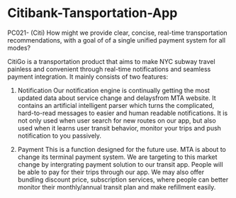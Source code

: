 # Citibank-Tansportation-App

PC021- (Citi) How might we provide clear, concise, real-time transportation recommendations, with a goal of of a single unified payment system for all modes?

CitiGo is a transportation product that aims to make NYC subway travel painless and convenient through real-time  notifications and seamless payment integration. It mainly consists of two features:

1. Notification
Our notification engine is continually getting the most updated data  about service change and delaysfrom MTA website. It contains an artificial intelligent parser which turns the complicated, hard-to-read messages to easier and human readable notifications. It is not only used when user search for new routes on our app, but also used when it learns user transit behavior, monitor your trips and push notification to you passively.

2. Payment
This is a function designed for the future use. MTA is about to change its terminal payment system. We are targeting to this market change by intergrating payment solution to our transit app. People will be able to pay for their trips through our app. We may also offer bundling discount price, subscription services, where people can better monitor their monthly/annual transit plan and make refillment easily. 
